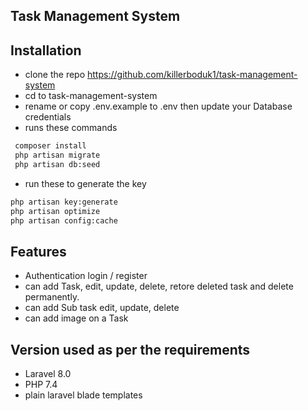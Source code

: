 ## Task Management System

## Installation

- clone the repo https://github.com/killerboduk1/task-management-system
- cd to task-management-system
- rename or copy .env.example to .env then update your Database credentials
- runs these commands

```bash
 composer install
 php artisan migrate
 php artisan db:seed
```
- run these to generate the key

```bash
php artisan key:generate
php artisan optimize
php artisan config:cache
```
 
 ## Features

- Authentication login / register
- can add Task, edit, update, delete, retore deleted task and delete permanently.
- can add Sub task edit, update, delete
- can add image on a Task

 ## Version used as per the requirements 

- Laravel 8.0 
- PHP 7.4 
- plain laravel blade templates
